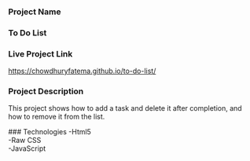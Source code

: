 ### Project Name
### To Do List
### Live Project Link
https://chowdhuryfatema.github.io/to-do-list/
### Project Description
<p> This project shows how to add a task and delete it after completion, and how to remove it from the list.</p>
### Technologies
-Html5 </br>
-Raw CSS </br>
-JavaScript </br>


